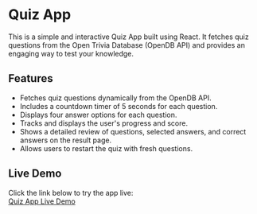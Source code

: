 # Quiz App

This is a simple and interactive Quiz App built using React. It fetches quiz questions from the Open Trivia Database (OpenDB API) and provides an engaging way to test your knowledge.

## Features

- Fetches quiz questions dynamically from the OpenDB API.
- Includes a countdown timer of 5 seconds for each question.
- Displays four answer options for each question.
- Tracks and displays the user's progress and score.
- Shows a detailed review of questions, selected answers, and correct answers on the result page.
- Allows users to restart the quiz with fresh questions.

## Live Demo

Click the link below to try the app live:  
[Quiz App Live Demo](https://quiz-app-nu-lyart.vercel.app/)


